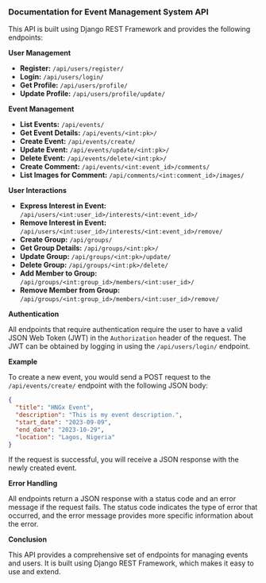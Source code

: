 ### Documentation for Event Management System API

This API is built using Django REST Framework and provides the following endpoints:

**User Management**

* **Register:** `/api/users/register/`
* **Login:** `/api/users/login/`
* **Get Profile:** `/api/users/profile/`
* **Update Profile:** `/api/users/profile/update/`

**Event Management**

* **List Events:** `/api/events/`
* **Get Event Details:** `/api/events/<int:pk>/`
* **Create Event:** `/api/events/create/`
* **Update Event:** `/api/events/update/<int:pk>/`
* **Delete Event:** `/api/events/delete/<int:pk>/`
* **Create Comment:** `/api/events/<int:event_id>/comments/`
* **List Images for Comment:** `/api/comments/<int:comment_id>/images/`

**User Interactions**

* **Express Interest in Event:** `/api/users/<int:user_id>/interests/<int:event_id>/`
* **Remove Interest in Event:** `/api/users/<int:user_id>/interests/<int:event_id>/remove/`
* **Create Group:** `/api/groups/`
* **Get Group Details:** `/api/groups/<int:pk>/`
* **Update Group:** `/api/groups/<int:pk>/update/`
* **Delete Group:** `/api/groups/<int:pk>/delete/`
* **Add Member to Group:** `/api/groups/<int:group_id>/members/<int:user_id>/`
* **Remove Member from Group:** `/api/groups/<int:group_id>/members/<int:user_id>/remove/`

**Authentication**

All endpoints that require authentication require the user to have a valid JSON Web Token (JWT) in the `Authorization` header of the request. The JWT can be obtained by logging in using the `/api/users/login/` endpoint.

**Example**

To create a new event, you would send a POST request to the `/api/events/create/` endpoint with the following JSON body:

```json
{
  "title": "HNGx Event",
  "description": "This is my event description.",
  "start_date": "2023-09-09",
  "end_date": "2023-10-29",
  "location": "Lagos, Nigeria"
}
```

If the request is successful, you will receive a JSON response with the newly created event.

**Error Handling**

All endpoints return a JSON response with a status code and an error message if the request fails. The status code indicates the type of error that occurred, and the error message provides more specific information about the error.

**Conclusion**

This API provides a comprehensive set of endpoints for managing events and users. It is built using Django REST Framework, which makes it easy to use and extend.
